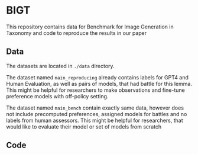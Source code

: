 # BIGT

This repository contains data for Benchmark for Image Generation in Taxonomy and code to reproduce the results in our paper

## Data

The datasets are located in ```./data``` directory. 

The dataset named ```main_reproducing``` already contains labels for GPT4 and Human Evaluation, as well as pairs of models, that had battle for this lemma. 
This might be helpful for researchers to make observations and fine-tune preference models with off-policy setting. 

The dataset named ```main_bench``` contain exactly same data, however does not include precomputed preferences, assigned models for battles and no labels from human assessors. 
This might be helpful for researchers, that would like to evaluate their model or set of models from scratch


## Code

